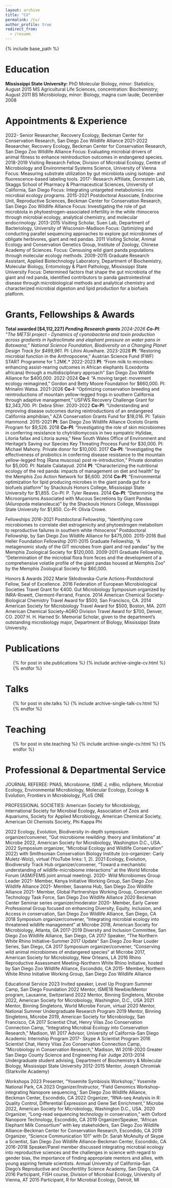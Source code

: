 ```yaml
---
layout: archive
title: "CV"
permalink: /cv/
author_profile: true
redirect_from:
  - /resume
---
```


{% include base_path %}

Education
======
<b>Mississippi State University:</b>
PhD	 Molecular Biology, minor: Statistics; August 2015
MS	 Agricultural Life Sciences, concentration: Biochemistry; August 2011
BS	 Microbiology, minor: Biology, magna cum laude; December 2008

Appointments & Experience
======
2022-	   	Senior Researcher, Recovery Ecology, Beckman Center for Conservation Research, San Diego Zoo Wildlife Alliance
2021-2022	Researcher, Recovery Ecology, Beckman Center for Conservation Research, San Diego Zoo Wildlife Alliance
			Focus: Evaluating microbial drivers of animal fitness to enhance reintroduction outcomes in endangered species.
2018-2019	Visiting Research Fellow, Division of Microbial Ecology, Centre of Microbiology and Environmental Systems Science, University of Vienna
			Focus: Measuring substrate utilization by gut microbiota using isotope- and fluorescence-based labeling tools.
2017-		Research Affiliate, Dorrestein Lab, Skaggs School of Pharmacy & Pharmaceutical Sciences, University of California, San Diego
			Focus: Integrating untargeted metabolomics into microbial ecology programs.
2015-2021 	Postdoctoral Associate, Endocrine Unit, Reproductive Sciences, Beckman Center for Conservation Research, San Diego Zoo Wildlife Alliance 
			Focus: Investigating the role of gut microbiota in phytoestrogen-associated infertility in the white rhinoceros through microbial ecology, analytical chemistry, and molecular 			endocrinology.
2013-2015	Visiting Scholar, Suen Lab, Department of Bacteriology, University of Wisconsin-Madison
			Focus: Optimizing and conducting parallel sequencing approaches to explore gut microbiomes of obligate herbivores, giant and red pandas.
2011	Visiting Scholar, Animal Ecology and Conservation Genetics Group, Institute of Zoology, Chinese Academy of Sciences.
			Focus: Censusing wild giant panda populations through molecular ecology methods.
2009-2015	Graduate Research Assistant, Applied Biotechnology Laboratory, Department of Biochemistry, Molecular Biology, Entomology & Plant Pathology, Mississippi State 					University 
			Focus: Determined factors that shape the gut microbiota of the giant and red panda, identified contributors to panda gastrointestinal disease through microbiological 				methods and analytical chemistry and characterized microbial digestion and lipid production for a biofuels platform.

Grants, Fellowships & Awards
======
<b>Total awarded [$4,112,227]      *Pending </b>
<b>Research grants </b>
2024-2026	<b>Co-PI</b>: “The METSI project - Dynamics of cyanobacteria and toxin production across gradients in hydroclimate and elephant pressure on water pans in Botswana,” 			National Science Foundation, Biodiversity on a Changing Planet Design Track for $499,961*. PI: Lihini Aluwihare.
2023-2028	<b>PI</b>: “Restoring microbial function in the Anthropocene,” Austrian Science Fund (FWF) START Programme for 1.2M€.*
2022-2023	<b>PI</b>: “From milk to microbes: enhancing assist-rearing outcomes in African elephants (Loxodonta africana) through a multidisciplinary approach” San Diego Zoo Wildlife 		Alliance for $400,000.
2022-2024 	<b>Co-I</b>: “A moving target: movement ecology reimagined,” Gordon and Betty Moore Foundation for $660,000. PI: Mrinalini Watsa.
2021-2026	<b>Co-I:</b> “Optimizing conservation breeding and reintroductions of mountain yellow-legged frogs in southern California through adaptive management,” USFWS 				Recovery Challenge Grant for $2,343,700. PI: Debra Shier.
2020-2022	<b>Co-PI</b>: “Understanding and improving disease outcomes during reintroductions of an endangered California amphibian,” AZA Conservation Grants Fund for 				$18,016. PI: Talisin Hammond.
2015-2021	<b>PI</b>: San Diego Zoo Wildlife Alliance Ocelots Grants Program for $9,526.
2018			<b>Co-PI</b>: “Investigating the role of skin microbiomes in conferring resistance to chytridiomycosis in two sympatric Hylidae, Litoria fallax and Litoria aurea,” New South 			Wales Office of Environment and Heritage’s Saving our Species Key Threating Process Fund for $30,000. PI: Michael Mahony. Private donor for $10,000.
2017			<b>Co-PI</b>: “Investigating the effectiveness of probiotics in conferring disease resistance to the mountain yellow-legged frog (Rana muscosa) post re-introduction,” 				Private donation for $5,000. PI: Natalie Calatayud. 
2014			<b>PI</b>: “Characterizing the nutritional ecology of the red panda: impacts of management on diet and health” by the Memphis Zoo Action Network for $6,600.
2014			<b>Co-PI</b>: “Environmental optimization for lipid producing microbes in the giant panda gut for a biofuels platform” by Shackouls Honors College, Mississippi State 				University for $1,855. Co-PI</b>: P. Tyler Reaves.
2014			<b>Co-PI</b>: “Determining the Microorganisms Associated with Mucous Secretions by Giant Pandas (Ailuropoda melanoleuca)” by the Shackouls Honors College, 				Mississippi State University for $1,850. Co-PI: Olivia Crowe.

Fellowships
2016-2021	Postdoctoral Fellowship, “Identifying core microbiomes to correlate diet estrogenicity and phytoestrogen metabolism to reproductive failures in southern white rhinoceros” 			Postdoctoral Fellowship, by San Diego Zoo Wildlife Alliance for $475,000. 
2015-2016	Bud Heller Foundation Fellowship
2011-2015	Graduate Fellowship, “A metagenomic study of the GIT microbes from giant and red pandas” by the Memphis Zoological Society for $120,000.
2009-2011	Graduate Fellowship, “Determination of the microbial flora from feces and the development of a comprehensive volatile profile of the giant pandas housed at Memphis 				Zoo” by the Memphis Zoological Society for $60,000. 

Honors & Awards
2022			Marie Skłodowska-Curie Actions-Postdoctoral Fellow, Seal of Excellence.
2016			Federation of European Microbiological Societies Travel Grant for €400. Gut Microbiology Symposium organized by INRA-Rowett, Clermont-Ferrand, France.
2014			American Chemical Society-Biological Chemistry Travel Award for $500, San Francisco, CA.
2014			American Society for Microbiology Travel Award for $500, Boston, MA.
2011			American Chemical Society-AGRO Division Travel Award for $700, Denver, CO.
2007			H. H. Harned Sr. Memorial Scholar, given to the department’s outstanding microbiology major, Department of Biology, Mississippi State University. 


Publications
======
  <ul>{% for post in site.publications %}
    {% include archive-single-cv.html %}
  {% endfor %}</ul>
  
Talks
======
  <ul>{% for post in site.talks %}
    {% include archive-single-talk-cv.html %}
  {% endfor %}</ul>
  
Teaching
======
  <ul>{% for post in site.teaching %}
    {% include archive-single-cv.html %}
  {% endfor %}</ul>
  
Professional & Departmental Service
======
JOURNAL REFEREE: PNAS, Microbiome, ISME J, mBio, mSphere, Microbial Ecology, Environmental Microbiology, Molecular Ecology, Ecology & Evolution, Frontiers in Microbiology, PLoS ONE

PROFESSIONAL SOCIETIES: American Society for Microbiology, International Society for Microbial Ecology, Association of Zoos and Aquariums, Society for Applied Microbiology, American Chemical Society, American Oil Chemists Society, Phi Kappa Phi

2022			Ecology, Evolution, Biodiversity in-depth symposium organizer/convener, “Gut microbiome rewilding: theory and limitations” at Microbe 2022, American Society for 					Microbiology, Washington D.C., USA.
2022			Symposium organizer, “Microbial Ecology and Wildlife Conservation” 2022) with Smithsonian Conservation Biology Institute (co-organizer: Carly Muletz-Wolz), virtual 				(YouTube links: 1, 2).
2021			Ecology, Evolution, Biodiversity Track Hub organizer/convener, “Toward a mechanistic understanding of wildlife-microbiome interactions” at the World Microbe Forum 				(ASM/FEMS joint annual meeting).
2020-		Wild Microbiomes Group Leader
2021-		Member, Kenya Initiative Working Group, San Diego Zoo Wildlife Alliance
2021-		Member, Savanna Hub, San Diego Zoo Wildlife Alliance
2021-		Member, Global Partnerships Working Group, Conservation Technology Task Force, San Diego Zoo Wildlife Alliance
2020			Beckman Center Seminar series organizer/moderator
2020-		Member, Early Career Professional Group focused on enhancing Diversity, Equity, Inclusion, and Access in conservation, San Diego Zoo Wildlife Alliance, San Diego, CA
2018			Symposium organizer/convener, “Integrating microbial ecology into threatened wildlife management” at Microbe 2018, American Society for Microbiology, Atlanta, GA
2017-2019	Diversity and Inclusion Committee, San Diego Zoo Wildlife Alliance, San Diego, CA
2017			Speaker, “The Northern White Rhino Initiative-Summer 2017 Update” San Diego Zoo Roar Louder Series, San Diego, CA
2017			Symposium organizer/convener, “Conserving wild animal microbiomes of endangered species” at Microbe 2017, American Society for Microbiology, New Orleans, LA
2016			Rhino Reproductive Assessment Meeting-Northern White Rhino Initiative, hosted by San Diego Zoo Wildlife Alliance, Escondido, CA
2015-		Member, Northern White Rhino Initiative Working Group, San Diego Zoo Wildlife Alliance

Educational Service
2023			Invited speaker, Level Up Program Summer Camp, San Diego Foundation
2022			Mentor, ISME18 Newbie/Mentor program, Lausanne, Switzerland
2022			Mentor, Binning Singletons, Microbe 2022, American Society for Microbiology, Washington, D.C., USA
2021			Mentor, Binning Singletons, World Microbe Forum, virtual
2020			Mentor, National Summer Undergraduate Research Program
2019			Mentor, Binning Singletons, Microbe 2019, American Society for Microbiology, San Francisco, CA
2017			Scientist Chat, Henry Vilas Zoo Conservation Connection Camp, “Integrating Microbial Ecology into Conservation Research,” Madison, WI
2017			Advisor, University of California-San Diego Academic Internship Program
2017-		Skype A Scientist Program
2016			Scientist Chat, Henry Vilas Zoo Conservation Connection Camp, “Microbiology in Conservation Research,” Madison, WI
2016-2020	Greater San Diego County Science and Engineering Fair Judge
2013-2014	Undergraduate student advising, Department of Biochemistry & Molecular Biology, Mississippi State University
2012-2015	Mentor, Joseph Chromiak (Starkville Academy)

Workshops
2023			Presenter, “Yosemite Symbiosis Workshop,” Yosemite National Park, CA
2023			Organizer/Instructor, “Field Genomics Workshop-integrating Nanopore sequencing,’ San Diego Zoo Wildlife Alliance, Beckman Center, Escondido, CA
2022			Organizer, “RNA-seq Analysis in R: Quality Control, Differential Expression and Gene Set Enrichment,” Microbe 2022, American Society for Microbiology, Washington 				D.C., USA.
2020			Organizer, “Long-read sequencing technology in conservation,” with Oxford Nanopore Technology, Escondido, CA
2019			Organizer/Speaker, “African Elephant Milk Consortium” with key stakeholders, San Diego Zoo Wildlife Alliance-Beckman Center for Conservation Research, Escondido, 				CA
2019			Organizer, “Science Communication 101” with Dr. Sarah McAnulty of Skype a Scientist, San Diego Zoo Wildlife Alliance-Beckman Center, Escondido, CA
2016-2018	Speaker/Panel member discussed integrating microbial ecology into reproductive sciences and the challenges in science with regard to gender bias, the importance of 				finding appropriate mentors and allies, with young aspiring female scientists. Annual University of California-San Diego’s Reproductive and Oncofertility Science 					Academy, San Diego, CA
2016			Participant, FISH course, Division of Microbial Ecology, University of Vienna, AT
2015			Participant, R for Microbial Ecology, Detroit, MI

